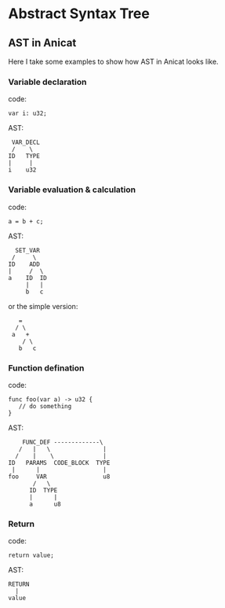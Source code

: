 # Abstract Syntax Tree
## AST in Anicat
Here I take some examples to show how AST in Anicat looks like.
### Variable declaration
code:
```
var i: u32;
```

AST:
```
 VAR_DECL
 /    \
ID   TYPE
|     |
i    u32
```

### Variable evaluation & calculation
code:
```
a = b + c;
```
AST:
```
  SET_VAR
 /     \
ID    ADD
|     /  \
a    ID  ID
     |   |
     b   c
```
or the simple version:
```
   =
  / \
 a   +
    / \
   b   c
```

### Function defination
code:
```
func foo(var a) -> u32 {
   // do something
}
```

AST:
```
    FUNC_DEF -------------\
   /   |   \               |
  /    |    \              |
ID   PARAMS  CODE_BLOCK  TYPE
 |      |                  |
foo     VAR                u8
       /   \
      ID  TYPE
      |      |
      a      u8
```
### Return
code:
```
return value;
```

AST:
```
RETURN
  |
value
```
